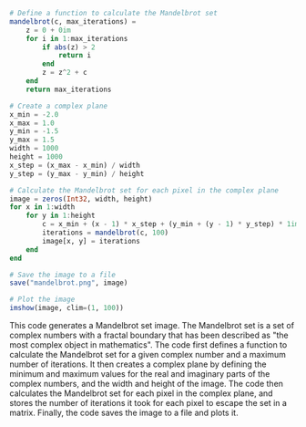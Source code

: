 ```julia
# Define a function to calculate the Mandelbrot set
mandelbrot(c, max_iterations) =
    z = 0 + 0im
    for i in 1:max_iterations
        if abs(z) > 2
            return i
        end
        z = z^2 + c
    end
    return max_iterations

# Create a complex plane
x_min = -2.0
x_max = 1.0
y_min = -1.5
y_max = 1.5
width = 1000
height = 1000
x_step = (x_max - x_min) / width
y_step = (y_max - y_min) / height

# Calculate the Mandelbrot set for each pixel in the complex plane
image = zeros(Int32, width, height)
for x in 1:width
    for y in 1:height
        c = x_min + (x - 1) * x_step + (y_min + (y - 1) * y_step) * 1im
        iterations = mandelbrot(c, 100)
        image[x, y] = iterations
    end
end

# Save the image to a file
save("mandelbrot.png", image)

# Plot the image
imshow(image, clim=(1, 100))
```

This code generates a Mandelbrot set image. The Mandelbrot set is a set of complex numbers with a fractal boundary that has been described as "the most complex object in mathematics". The code first defines a function to calculate the Mandelbrot set for a given complex number and a maximum number of iterations. It then creates a complex plane by defining the minimum and maximum values for the real and imaginary parts of the complex numbers, and the width and height of the image. The code then calculates the Mandelbrot set for each pixel in the complex plane, and stores the number of iterations it took for each pixel to escape the set in a matrix. Finally, the code saves the image to a file and plots it.